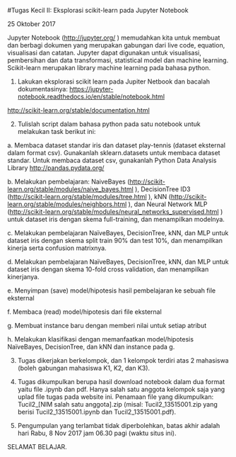 #Tugas Kecil II: Eksplorasi scikit-learn pada Jupyter Notebook

25 Oktober 2017

Jupyter Notebook (http://jupyter.org/ ) memudahkan kita untuk membuat dan berbagi dokumen yang merupakan gabungan dari live code, equation, visualisasi dan catatan. Jupyter dapat digunakan untuk visualisasi,  pembersihan dan data transformasi, statistical model  dan machine learning. Scikit-learn merupakan library machine learning pada bahasa python.

 

1. Lakukan eksplorasi scikit learn pada Jupiter Netbook dan bacalah dokumentasinya: https://jupyter-notebook.readthedocs.io/en/stable/notebook.html

http://scikit-learn.org/stable/documentation.html  

2. Tulislah script dalam bahasa python pada satu notebook untuk melakukan task berikut ini:

a. Membaca dataset standar iris dan dataset play-tennis (dataset eksternal dalam format csv). 
Gunakanlah sklearn.datasets untuk membaca dataset standar.
Untuk membaca dataset csv, gunakanlah Python Data Analysis Library http://pandas.pydata.org/

b. Melakukan pembelajaran: 
NaiveBayes (http://scikit-learn.org/stable/modules/naive_bayes.html ), 
DecisionTree ID3 (http://scikit-learn.org/stable/modules/tree.html ), 
kNN (http://scikit-learn.org/stable/modules/neighbors.html ), dan
Neural Network MLP (http://scikit-learn.org/stable/modules/neural_networks_supervised.html ) 
untuk dataset iris dengan skema full-training, dan menampilkan modelnya.

c. Melakukan pembelajaran NaïveBayes, DecisionTree, kNN, dan MLP untuk dataset iris dengan skema split train 90% dan test 10%, dan menampilkan kinerja serta confusion matrixnya.

d. Melakukan pembelajaran NaïveBayes, DecisionTree, kNN, dan MLP untuk dataset iris dengan skema 10-fold cross validation, dan menampilkan kinerjanya.

e. Menyimpan (save) model/hipotesis hasil pembelajaran ke sebuah file eksternal

f. Membaca (read) model/hipotesis dari file eksternal

g. Membuat instance baru dengan memberi nilai untuk setiap atribut

h. Melakukan klasifikasi dengan memanfaatkan model/hipotesis NaïveBayes, DecisionTree, dan kNN dan instance pada g.

3. Tugas dikerjakan berkelompok, dan 1 kelompok terdiri atas 2 mahasiswa (boleh gabungan mahasiswa K1, K2, dan K3).

4. Tugas dikumpulkan berupa hasil download notebook dalam dua format yaitu file .ipynb dan pdf. Hanya salah satu anggota kelompok saja yang uplad file tugas pada website ini. Penamaan file yang dikumpulkan: Tucil2_[NIM salah satu anggota].zip (misal: Tucil2_13515001.zip yang berisi Tucil2_13515001.ipynb dan Tucil2_13515001.pdf).

5. Pengumpulan yang terlambat tidak diperbolehkan, batas akhir adalah hari Rabu, 8 Nov 2017 jam 06.30 pagi (waktu situs ini).

SELAMAT BELAJAR.
